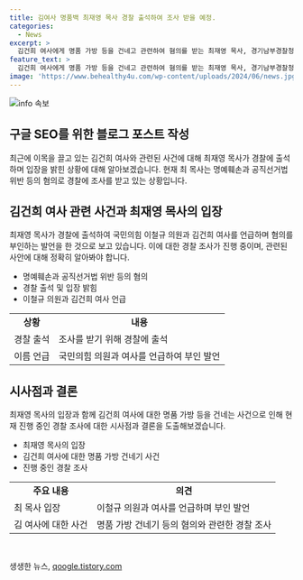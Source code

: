 ```yaml
---
title: 김여사 명품백 최재영 목사 경찰 출석하여 조사 받을 예정.
categories:
  - News
excerpt: >
  김건희 여사에게 명품 가방 등을 건네고 관련하여 혐의를 받는 최재영 목사, 경기남부경찰청에 출석해 조사를 받기 위해 입장함. 혐의는 명예훼손, 공직선거법 위반 등으로, 지난 2월 양평군에서 열린 강연회와 3월 여주시에서의 발언이 관련돼 있음. 최 목사는 국민의힘 이철규 의원과 김 여사를 언급하며 특정 후보에 대한 불법 선거운동을 했다는 혐의를 부인하면서 국민의힘과 김 여사의 행위를 비판했음. 또한 김 여사의 뇌물 선물과 관련, 건조물침입, 스토킹 등의 혐의로 고발되어 서초경찰서에서도 조사중.
feature_text: >
  김건희 여사에게 명품 가방 등을 건네고 관련하여 혐의를 받는 최재영 목사, 경기남부경찰청에 출석해 조사를 받기 위해 입장함. 혐의는 명예훼손, 공직선거법 위반 등으로, 지난 2월 양평군에서 열린 강연회와 3월 여주시에서의 발언이 관련돼 있음. 최 목사는 국민의힘 이철규 의원과 김 여사를 언급하며 특정 후보에 대한 불법 선거운동을 했다는 혐의를 부인하면서 국민의힘과 김 여사의 행위를 비판했음. 또한 김 여사의 뇌물 선물과 관련, 건조물침입, 스토킹 등의 혐의로 고발되어 서초경찰서에서도 조사중.
image: 'https://www.behealthy4u.com/wp-content/uploads/2024/06/news.jpg'
---
```


<p><img src="https://www.behealthy4u.com/wp-content/uploads/2024/06/news.jpg" alt="info 속보" /></p>

<h2 data-ke-size="size26">구글 SEO를 위한 블로그 포스트 작성</h2>

<p data-ke-size="size16">최근에 이목을 끌고 있는 김건희 여사와 관련된 사건에 대해 최재영 목사가 경찰에 출석하며 입장을 밝힌 상황에 대해 알아보겠습니다. 현재 최 목사는 명예훼손과 공직선거법 위반 등의 혐의로 경찰에 조사를 받고 있는 상황입니다.</p>

<h2 data-ke-size="size24">김건희 여사 관련 사건과 최재영 목사의 입장</h2>

<p data-ke-size="size16">최재영 목사가 경찰에 출석하여 국민의힘 이철규 의원과 김건희 여사를 언급하며 혐의를 부인하는 발언을 한 것으로 보고 있습니다. 이에 대한 경찰 조사가 진행 중이며, 관련된 사안에 대해 정확히 알아봐야 합니다.</p>

<ul>
  <li>명예훼손과 공직선거법 위반 등의 혐의</li>
  <li>경찰 출석 및 입장 밝힘</li>
  <li>이철규 의원과 김건희 여사 언급</li>
</ul>

<table>
  <tr>
    <td style="text-align: center; height: 17px;"><b>상황</b></td>
    <td style="text-align: center; height: 17px;"><b>내용</b></td>
  </tr>
  <tr>
    <td style="text-align: left;">경찰 출석</td>
    <td style="text-align: left;">조사를 받기 위해 경찰에 출석</td>
  </tr>
  <tr>
    <td style="text-align: left;">이름 언급</td>
    <td style="text-align: left;">국민의힘 의원과 여사를 언급하여 부인 발언</td>
  </tr>
</table>

<h2 data-ke-size="size24">시사점과 결론</h2>

<p data-ke-size="size16">최재영 목사의 입장과 함께 김건희 여사에 대한 명품 가방 등을 건네는 사건으로 인해 현재 진행 중인 경찰 조사에 대한 시사점과 결론을 도출해보겠습니다.</p>

<ul>
  <li>최재영 목사의 입장</li>
  <li>김건희 여사에 대한 명품 가방 건네기 사건</li>
  <li>진행 중인 경찰 조사</li>
</ul>

<table>
  <tr>
    <td style="text-align: center; height: 17px;"><b>주요 내용</b></td>
    <td style="text-align: center; height: 17px;"><b>의견</b></td>
  </tr>
  <tr>
    <td style="text-align: left;">최 목사 입장</td>
    <td style="text-align: left;">이철규 의원과 여사를 언급하며 부인 발언</td>
  </tr>
  <tr>
    <td style="text-align: left;">김 여사에 대한 사건</td>
    <td style="text-align: left;">명품 가방 건네기 등의 혐의와 관련한 경찰 조사</td>
  </tr>
</table>

<p data-ke-size="size16">&nbsp;</p>
생생한 뉴스, <a href="https://qoogle.tistory.com" rel="dofollow">qoogle.tistory.com</a>


